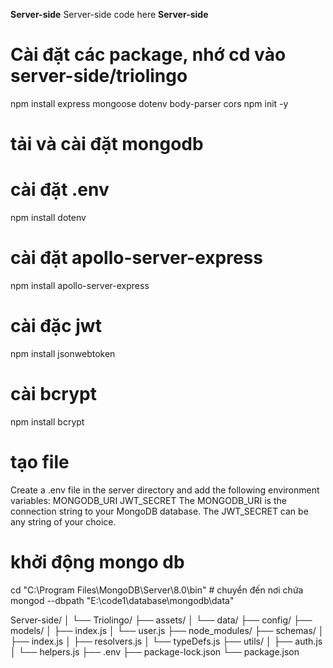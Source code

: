 **Server-side**
Server-side code here
**Server-side**
# Cài đặt các package, nhớ cd vào server-side/triolingo
 npm install express mongoose dotenv body-parser cors 
 npm init -y

# tải và cài đặt mongodb
# cài đặt .env
npm install dotenv
# cài đặt apollo-server-express
npm install apollo-server-express
# cài đặc jwt
npm install jsonwebtoken
# cài bcrypt
npm install bcrypt

# tạo file
Create a .env file in the server directory and add the following environment variables:
MONGODB_URI
JWT_SECRET
The MONGODB_URI is the connection string to your MongoDB database. The JWT_SECRET can be any string of your choice.

# khởi động mongo db
cd "C:\Program Files\MongoDB\Server\8.0\bin" # chuyển đến nơi chứa 
mongod --dbpath "E:\code1\database\mongodb\data"


Server-side/
│
└── Triolingo/
    ├── assets/
    │   └── data/
    ├── config/
    ├── models/
    │   ├── index.js
    │   └── user.js
    ├── node_modules/
    ├── schemas/
    │   ├── index.js
    │   ├── resolvers.js
    │   └── typeDefs.js
    ├── utils/
    │   ├── auth.js
    │   └── helpers.js
    ├── .env
    ├── package-lock.json
    └── package.json
